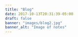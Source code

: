 ```yaml
---
title: "Blog"
date: 2017-10-13T20:31:39-05:00
draft: false
banner: "images/blog2.jpg"
banner_alt: "Image of notes"
---
```

